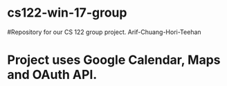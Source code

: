 # cs122-win-17-group
#Repository for our CS 122 group project. Arif-Chuang-Hori-Teehan
# Project uses Google Calendar, Maps and OAuth API. 